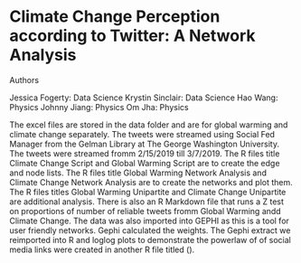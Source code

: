 # Climate Change Perception according to Twitter: A Network Analysis

Authors

Jessica Fogerty: Data Science
Krystin Sinclair: Data Science
Hao Wang: Physics
Johnny Jiang: Physics
Om Jha: Physics

 The excel files are stored in the data folder and are for global warming and climate change separately. The tweets were streamed using Social Fed Manager from the Gelman Library at The George Washington University. The tweets were streamed fromm 2/15/2019 till 3/7/2019. 
 The R files title Climate Change Script and Global Warming Script are to create the edge and node lists. The R files title Global Warming Network Analysis and Climate Change Network Analysis are to create the networks and plot them. The R files titles Global Warming Unipartite and Climate Change Unipartite are additional analysis. There is also an R Markdown file that runs a Z test on proportions of number of reliable tweets fromm Global Warming andd Climate Change. The data was also imported into GEPHI as this is a tool for user friendly networks. Gephi calculated the weights. The Gephi extract we reimported into R and loglog plots to demonstrate the powerlaw of of social media links were created in another R file titled (). 
 
 
